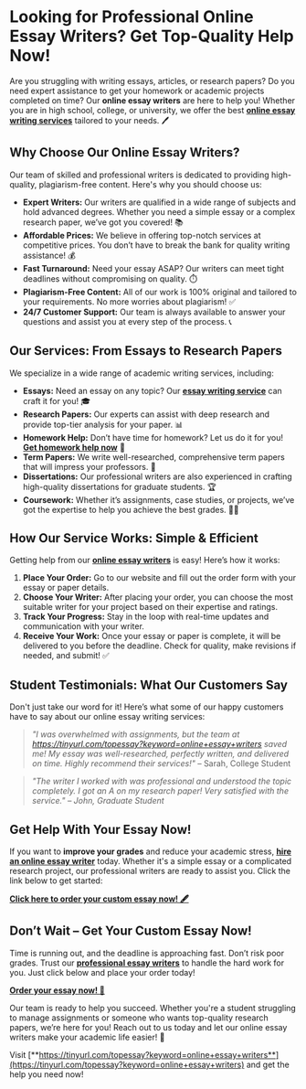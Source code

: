 # Looking for Professional Online Essay Writers? Get Top-Quality Help Now!

Are you struggling with writing essays, articles, or research papers? Do you need expert assistance to get your homework or academic projects completed on time? Our **online essay writers** are here to help you! Whether you are in high school, college, or university, we offer the best [**online essay writing services**](https://tinyurl.com/topessay?keyword=online+essay+writers) tailored to your needs. 🖊️

## Why Choose Our Online Essay Writers?

Our team of skilled and professional writers is dedicated to providing high-quality, plagiarism-free content. Here's why you should choose us:

- **Expert Writers:** Our writers are qualified in a wide range of subjects and hold advanced degrees. Whether you need a simple essay or a complex research paper, we’ve got you covered! 📚
- **Affordable Prices:** We believe in offering top-notch services at competitive prices. You don’t have to break the bank for quality writing assistance! 💰
- **Fast Turnaround:** Need your essay ASAP? Our writers can meet tight deadlines without compromising on quality. ⏱️
- **Plagiarism-Free Content:** All of our work is 100% original and tailored to your requirements. No more worries about plagiarism! ✅
- **24/7 Customer Support:** Our team is always available to answer your questions and assist you at every step of the process. 📞

## Our Services: From Essays to Research Papers

We specialize in a wide range of academic writing services, including:

- **Essays:** Need an essay on any topic? Our [**essay writing service**](https://tinyurl.com/topessay?keyword=online+essay+writers) can craft it for you! 🎓
- **Research Papers:** Our experts can assist with deep research and provide top-tier analysis for your paper. 📊
- **Homework Help:** Don’t have time for homework? Let us do it for you! [**Get homework help now**](https://tinyurl.com/topessay?keyword=online+essay+writers) 📝
- **Term Papers:** We write well-researched, comprehensive term papers that will impress your professors. 📑
- **Dissertations:** Our professional writers are also experienced in crafting high-quality dissertations for graduate students. 🏆
- **Coursework:** Whether it’s assignments, case studies, or projects, we’ve got the expertise to help you achieve the best grades. 👨‍🎓

## How Our Service Works: Simple & Efficient

Getting help from our [**online essay writers**](https://tinyurl.com/topessay?keyword=online+essay+writers) is easy! Here’s how it works:

1. **Place Your Order:** Go to our website and fill out the order form with your essay or paper details.
2. **Choose Your Writer:** After placing your order, you can choose the most suitable writer for your project based on their expertise and ratings.
3. **Track Your Progress:** Stay in the loop with real-time updates and communication with your writer.
4. **Receive Your Work:** Once your essay or paper is complete, it will be delivered to you before the deadline. Check for quality, make revisions if needed, and submit! ✅

## Student Testimonials: What Our Customers Say

Don't just take our word for it! Here’s what some of our happy customers have to say about our online essay writing services:

> _"I was overwhelmed with assignments, but the team at https://tinyurl.com/topessay?keyword=online+essay+writers saved me! My essay was well-researched, perfectly written, and delivered on time. Highly recommend their services!"_ – Sarah, College Student

> _"The writer I worked with was professional and understood the topic completely. I got an A on my research paper! Very satisfied with the service." – John, Graduate Student_

## Get Help With Your Essay Now!

If you want to **improve your grades** and reduce your academic stress, [**hire an online essay writer**](https://tinyurl.com/topessay?keyword=online+essay+writers) today. Whether it's a simple essay or a complicated research project, our professional writers are ready to assist you. Click the link below to get started:

[**Click here to order your custom essay now! 🖋️**](https://tinyurl.com/topessay?keyword=online+essay+writers)

## Don’t Wait – Get Your Custom Essay Now!

Time is running out, and the deadline is approaching fast. Don’t risk poor grades. Trust our [**professional essay writers**](https://tinyurl.com/topessay?keyword=online+essay+writers) to handle the hard work for you. Just click below and place your order today!

[**Order your essay now! 🚀**](https://tinyurl.com/topessay?keyword=online+essay+writers)

Our team is ready to help you succeed. Whether you're a student struggling to manage assignments or someone who wants top-quality research papers, we’re here for you! Reach out to us today and let our online essay writers make your academic life easier! 🌟

Visit [**https://tinyurl.com/topessay?keyword=online+essay+writers**](https://tinyurl.com/topessay?keyword=online+essay+writers) and get the help you need now!
